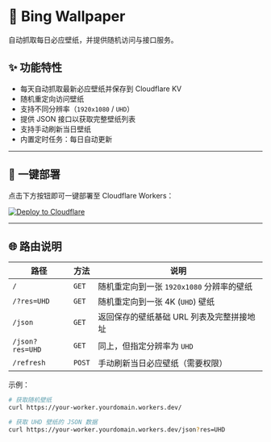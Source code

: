 # 🌅 Bing Wallpaper

自动抓取每日必应壁纸，并提供随机访问与接口服务。

## ✨ 功能特性

* 每天自动抓取最新必应壁纸并保存到 Cloudflare KV
* 随机重定向访问壁纸
* 支持不同分辨率（`1920x1080` / `UHD`）
* 提供 JSON 接口以获取完整壁纸列表
* 支持手动刷新当日壁纸
* 内置定时任务：每日自动更新

---

## 🚀 一键部署

点击下方按钮即可一键部署至 Cloudflare Workers：

[![Deploy to Cloudflare](https://deploy.workers.cloudflare.com/button)](https://deploy.workers.cloudflare.com/?url=https://github.com/SunXin121/bing_wallpaper)

---


## 🌐 路由说明

| 路径              | 方法     | 说明                          |
| --------------- | ------ | --------------------------- |
| `/`             | `GET`  | 随机重定向到一张 `1920x1080` 分辨率的壁纸 |
| `/?res=UHD`     | `GET`  | 随机重定向到一张 4K (`UHD`) 壁纸      |
| `/json`         | `GET`  | 返回保存的壁纸基础 URL 列表及完整拼接地址     |
| `/json?res=UHD` | `GET`  | 同上，但指定分辨率为 `UHD`            |
| `/refresh`      | `POST` | 手动刷新当日必应壁纸（需要权限）            |

示例：

```bash
# 获取随机壁纸
curl https://your-worker.yourdomain.workers.dev/

# 获取 UHD 壁纸的 JSON 数据
curl https://your-worker.yourdomain.workers.dev/json?res=UHD
```
